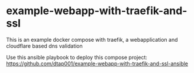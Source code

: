 # example-webapp-with-traefik-and-ssl

This is an example docker compose with traefik, a webapplication and cloudflare based dns validation

Use this ansible playbook to deploy this compose project:
<https://github.com/dtap001/example-webapp-with-traefik-and-ssl-ansible>
